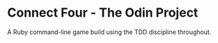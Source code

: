 # Connect Four - The Odin Project

A Ruby command-line game build using the TDD discipline throughout.
